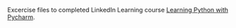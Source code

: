 Excercise files to completed LinkedIn Learning course [Learning Python with Pycharm](https://www.linkedin.com/learning/learning-python-with-pycharm/welcome?autoAdvance=true&autoSkip=false&autoplay=true&resume=true).
